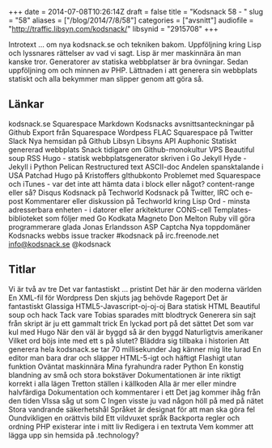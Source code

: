 +++
date = 2014-07-08T10:26:14Z
draft = false
title = "Kodsnack 58 - "
slug = "58"
aliases = ["/blog/2014/7/8/58"]
categories = ["avsnitt"]
audiofile = "http://traffic.libsyn.com/kodsnack/"
libsynid = "2915708"
+++

Introtext … om nya kodsnack.se och tekniken bakom. Uppföljning kring Lisp och lyssnares rättelser av vad vi sagt. Lisp är mer maskinnära än man kanske tror. Generatorer av statiska webbplatser är bra övningar. Sedan uppföljning om och minnen av PHP. Lättnaden i att generera sin webbplats statiskt och alla bekymmer man slipper genom att göra så.

## Länkar ##
kodsnack.se
Squarespace
Markdown
Kodsnacks avsnittsanteckningar på Github
Export från Squarespace
Wordpess
FLAC
Squarespace på Twitter
Slack
Nya hemsidan på Github
Libsyn
Libsyns API
Auphonic
Statiskt genererad webbplats
Snack tidigare om Github-monokultur
VPS
Beautiful soup
RSS
Hugo - statisk webbplatsgenerator skriven i Go
Jekyll
Hyde - Jekyll i Python
Pelican
Restructured text
ASCII-doc
Andelen spansktalande i USA
Patchad Hugo på Kristoffers gIthubkonto
Problemet med Squarespace och iTunes - var det inte att hämta data i block eller något? content-range eller så?
Disqus
Kodsnack på Techworld
Kodsnack på Twitter, IRC och e-post
Kommentarer eller diskussion på Techworld kring Lisp
Ord - minsta adresserbara enheten - i datorer eller arkitekturer
CONS-cell
Templates-biblioteket som följer med Go
Kodkata
Magneto
Don Melton
Ruby vill göra programmerare glada
Jonas Erlandsson 
ASP
Captcha
Nya toppdomäner
Kodsnacks webbs issue tracker
#kodsnack på irc.freenode.net
info@kodsnack.se
@kodsnack

## Titlar ##
Vi är två av tre
Det var fantastiskt
… pristint
Det här är den moderna världen
En XML-fil för Wordpress
Den skjuts jag behövde
Rageport
Det är fantastiskt
Glassiga HTML5-Javascript-oj-oj-oj
Bara statisk HTML
Beautiful soup och hack
Tack vare Tobias sparades mitt blodtryck
Generera sin sajt från skript är ju ett gammalt trick
En lyckad port på det sättet
Det som var kul med Hugo
När den väl är byggd så är den byggd
Naturligtvis amerikaner
Vilket ord böjs inte med ett s på slutet?
Bläddra sig tillbaka i historien
Att generera hela kodsnack.se tar 70 millisekunder
Jag känner mig lite lurad
En editor man bara drar och släpper
HTML-5-igt och häftigt
Flashigt utan funktion
Oväntat maskinnära
Mina fyrahundra rader Python
En konstig blandning av små och stora bokstäver
Dokumentationen är inte riktigt korrekt i alla lägen
Tretton ställen i källkoden
Alla är mer eller mindre halvfärdiga
Dokumentation och kommentarer i ett
Det jag kommer ihåg från den tiden
VIssa såg ut som C
Ingen visste ju vad någon höll på med på nätet
Stora vandrande säkerhetshål
Språket är designat för att man ska göra fel
Oundvikligen en orättvis bild
Ett vildvuxet språk
Backporta regler och ordning
PHP existerar inte i mitt liv
Redigera i en textruta
Vem kommer att lägga upp sin hemsida på .technology?